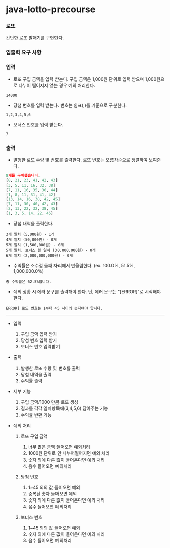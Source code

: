 # java-lotto-precourse

### 로또

간단한 로또 발매기를 구현한다.

### **입출력 요구 사항**

### **입력**

- 로또 구입 금액을 입력 받는다. 구입 금액은 1,000원 단위로 입력 받으며 1,000원으로 나누어 떨어지지 않는 경우 예외 처리한다.

```
14000

```

- 당첨 번호를 입력 받는다. 번호는 쉼표(,)를 기준으로 구분한다.

```
1,2,3,4,5,6

```

- 보너스 번호를 입력 받는다.

```
7

```

### **출력**

- 발행한 로또 수량 및 번호를 출력한다. 로또 번호는 오름차순으로 정렬하여 보여준다.

```prolog
8개를 구매했습니다.
[8, 21, 23, 41, 42, 43]
[3, 5, 11, 16, 32, 38]
[7, 11, 16, 35, 36, 44]
[1, 8, 11, 31, 41, 42]
[13, 14, 16, 38, 42, 45]
[7, 11, 30, 40, 42, 43]
[2, 13, 22, 32, 38, 45]
[1, 3, 5, 14, 22, 45]

```

- 당첨 내역을 출력한다.

```
3개 일치 (5,000원) - 1개
4개 일치 (50,000원) - 0개
5개 일치 (1,500,000원) - 0개
5개 일치, 보너스 볼 일치 (30,000,000원) - 0개
6개 일치 (2,000,000,000원) - 0개

```

- 수익률은 소수점 둘째 자리에서 반올림한다. (ex. 100.0%, 51.5%, 1,000,000.0%)

```
총 수익률은 62.5%입니다.

```

- 예외 상황 시 에러 문구를 출력해야 한다. 단, 에러 문구는 "[ERROR]"로 시작해야 한다.

```
ERROR] 로또 번호는 1부터 45 사이의 숫자여야 합니다.
```

---

- 입력
    1. 구입 금액 입력 받기
    2. 당첨 번호 입력 받기
    3. 보너스 번호 입력받기

- 출력
    1. 발행한 로또 수량 및 번호를 출력
    2. 당첨 내역을 출력
    3. 수익률 출력

- 세부 기능
    1. 구입 금액/1000 만큼 로또 생성
    2. 결과를 각각 일치항목에(3,4,5,6) 담아주는 기능
    3. 수익률 반환 기능

- 예외 처리
    1. 로또 구입 금액
        1. 너무 많은 금액 들어오면 예외처리
        2. 1000원 단위로 안 나누어떨어지면 예외 처리
        3. 숫자 외에 다른 값이 들어온다면 예외 처리
        4. 음수 들어오면 예외처리

    2. 당첨 번호
        1. 1~45 외의 값 들어오면 예외
        2. 중복된 숫자 들어오면 예외
        3. 숫자 외에 다른 값이 들어온다면 예외 처리
        4. 음수 들어오면 예외처리

    3.  보너스 번호
        1. 1~45 외의 값 들어오면 예외
        2. 숫자 외에 다른 값이 들어온다면 예외 처리
        3. 음수 들어오면 예외처리

    